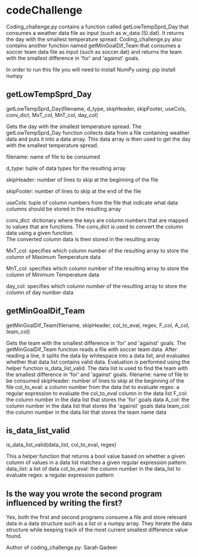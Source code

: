 # codeChallenge

Coding_challenge.py contains a function called getLowTempSprd_Day that consumes a weather data file as input (such as w_data (5).dat). It returns the day with the smallest temperature spread.  Coding_challenge.py also contains another function named getMinGoalDif_Team that consumes a soccer team data file as input (such as soccer.dat) and returns the team with the smallest difference in 'for' and 'against' goals.

In order to run this file you will need to install NumPy using:
pip install numpy

## getLowTempSprd_Day

getLowTempSprd_Day(filename, d_type, skipHeader, skipFooter, useCols, conv_dict, MxT_col, MnT_col, day_col)

Gets the day with the smallest temperature spread. The getLowTempSprd_Day function collects data from a file containing weather data and puts it into a data array. This data array is then used to get the day with the smallest temperature spread. 

filename: name of file to be consumed

d_type: tuple of data types for the resulting array

skipHeader: number of lines to skip at the beginning of the file

skipFooter: number of lines to skip at the end of the file

useCols: tuple of column numbers from the file that indicate what data columns should be stored in the resulting array

conv_dict: dictionary where the keys are column numbers that are mapped to values that are functions. The conv_dict is used to convert the column data using a given function.  
           The converted column data is then stored in the resulting array
           
MxT_col: specifies which column number of the resulting array to store the column of Maximum Temperature data

MnT_col: specifies which column number of the resulting array to store the column of Minimum Temperature data

day_col: specifies which column number of the resulting array to store the column of day number data

## getMinGoalDif_Team

getMinGoalDif_Team(filename, skipHeader, col_to_eval, regex, F_col, A_col, team_col)

Gets the team with the smallest difference in 'for' and 'against' goals. The getMinGoalDif_Team function reads a file with soccer team data. After reading a line, it splits the data by whitespace into a data list, and evaluates whether that data list contains valid data. Evaluation is performed using the helper function is_data_list_valid. The data list is used to find the team with the smallest difference in 'for' and 'against' goals.
filename: name of file to be consumed
skipHeader: number of lines to skip at the beginning of the file
col_to_eval: a column number from the data list to evaluate
regex: a regular expression to evaluate the col_to_eval column in the data list
F_col: the column number in the data list that stores the 'for' goals data 
A_col: the column number in the data list that stores the 'against' goals data
team_col: the column number in the data list that stores the team name data 

## is_data_list_valid 

is_data_list_valid(data_list, col_to_eval, regex)

This a helper function that returns a bool value based on whether a given column of values in a data list matches a given regular expression pattern. 
data_list: a list of data
col_to_eval: the column number in the data_list to evaluate
regex: a regular expression pattern

## Is the way you wrote the second program influenced by writing the first?
Yes, both the first and second programs consume a file and store relevant data in a data structure such as a list or a numpy array. They iterate the data structure while keeping track of the most current smallest difference value found.

Author of coding_challenge.py: Sarah Qadeer
